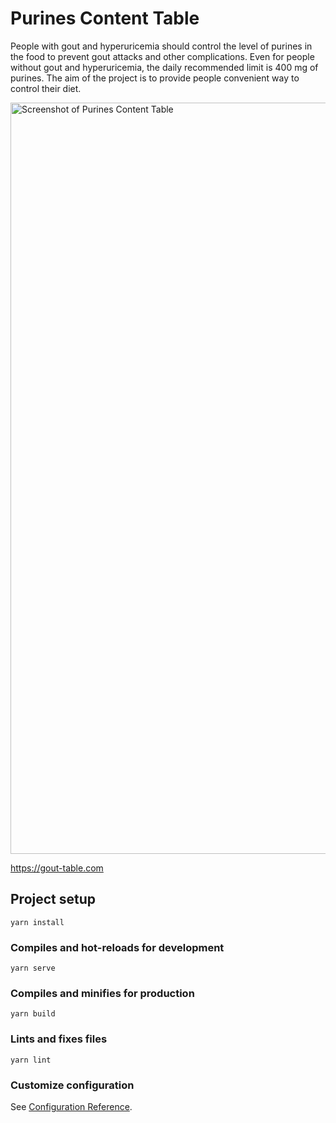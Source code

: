 # Purines Content Table

People with gout and hyperuricemia should control the level of purines in the food to prevent gout attacks and other complications. Even for people without gout and hyperuricemia, the daily recommended limit is 400 mg of purines. The aim of the project is to provide people convenient way to control their diet.

<img width="1202" alt="Screenshot of Purines Content Table" src="https://user-images.githubusercontent.com/364877/145729673-828799fe-e503-4471-a7ef-0664241b4fef.png">


https://gout-table.com


## Project setup
```
yarn install
```

### Compiles and hot-reloads for development
```
yarn serve
```

### Compiles and minifies for production
```
yarn build
```

### Lints and fixes files
```
yarn lint
```

### Customize configuration
See [Configuration Reference](https://cli.vuejs.org/config/).
